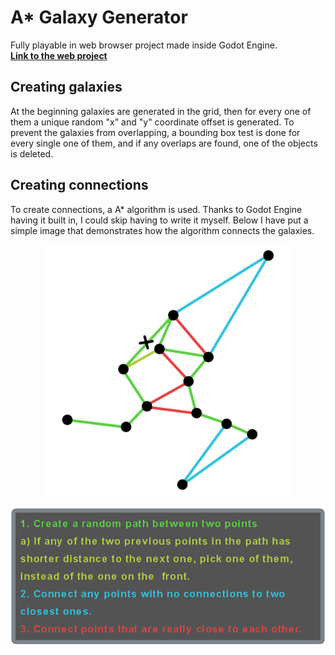 # A* Galaxy Generator
Fully playable in web browser project made inside Godot Engine. <br>
**[Link to the web project](https://pick65.github.io/AStar-Galaxy-Generator/)**

## Creating galaxies

At the beginning galaxies are generated in the grid, then for every one of them
a unique random "x" and "y" coordinate offset is generated. To prevent the galaxies
from overlapping, a bounding box test is done for every single one of them,
and if any overlaps are found, one of the objects is deleted.

## Creating connections

To create connections, a A* algorithm is used. Thanks to Godot Engine having it built in,
I could skip having to write it myself. Below I have put a simple image that demonstrates
how the algorithm connects the galaxies. 
<p align="center">
  <img src="ConnectionAlgorithm.png" width="400" alt="Connection Algorith Image">
</p>
<p align="center">
  <img src="ConnectionAlgorithmExplanation.png" width="600" alt="Connection Algorith Explanation Image">
</p>
